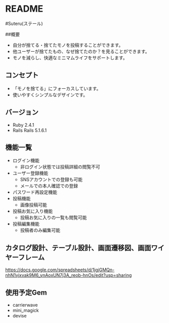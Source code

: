 # README

#Suteru(ステール)

##概要
* 自分が捨てる・捨てたモノを投稿することができます。
* 他ユーザーが捨てたもの、なぜ捨てたのか？を見ることができます。
* モノを減らし、快適なミニマムライフをサポートします。

## コンセプト
* 「モノを捨てる」にフォーカスしています。
* 使いやすくシンプルなデザインです。

## バージョン
* Ruby 2.4.1
* Rails Rails 5.1.6.1

## 機能一覧
- ログイン機能
  - 非ログイン状態では投稿詳細の閲覧不可
- ユーザー登録機能
  - SNSアカウントでの登録も可能
  - メールでの本人確認での登録
- パスワード再設定機能
- 投稿機能
  - 画像投稿可能
- 投稿お気に入り機能
  - 投稿お気に入りの一覧も閲覧可能
- 投稿編集機能
  - 投稿者のみ編集可能

## カタログ設計、テーブル設計、画面遷移図、画面ワイヤーフレーム
https://docs.google.com/spreadsheets/d/1jgjGMQn-nhN1vjxvak9M6_ynAoxUN7j3A_reob-hnOs/edit?usp=sharing

## 使用予定Gem
* carrierwave
* mini_magick
* devise
